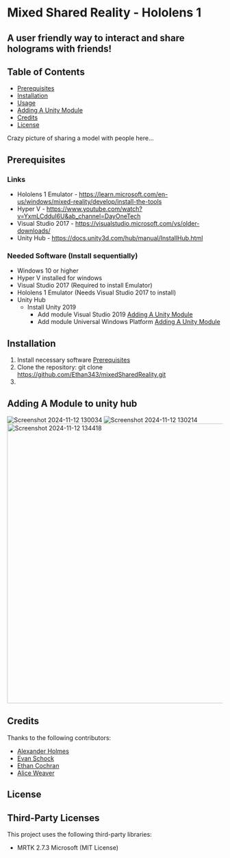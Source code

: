 # Mixed Shared Reality - Hololens 1

## A user friendly way to interact and share holograms with friends!

## Table of Contents
- [Prerequisites](#Prerequisites)
- [Installation](#installation)
- [Usage](#usage)
- [Adding A Unity Module](#Adding-A-Module-to-unity-hub)
- [Credits](#credits)
- [License](#license)



Crazy picture of sharing a model with people here...



## Prerequisites 
### Links
- Hololens 1 Emulator - https://learn.microsoft.com/en-us/windows/mixed-reality/develop/install-the-tools
- Hyper V - https://www.youtube.com/watch?v=YxmLCdduI6U&ab_channel=DayOneTech
- Visual Studio 2017 - https://visualstudio.microsoft.com/vs/older-downloads/
- Unity Hub - https://docs.unity3d.com/hub/manual/InstallHub.html

### Needed Software (Install sequentially)
- Windows 10 or higher
- Hyper V installed for windows
- Visual Studio 2017  (Required to install Emulator)
- Hololens 1 Emulator (Needs Visual Studio 2017 to install)
- Unity Hub
  - Install Unity 2019
    - Add module Visual Studio 2019         [Adding A Unity Module](#Adding-A-Module-to-unity-hub)
    - Add module Universal Windows Platform [Adding A Unity Module](#Adding-A-Module-to-unity-hub)

## Installation
1. Install necessary software [Prerequisites](#Prerequisites)
2. Clone the repository:
  git clone https://github.com/Ethan343/mixedSharedReality.git
3. 


## Adding A Module to unity hub
![Screenshot 2024-11-12 130034](https://github.com/user-attachments/assets/c27f7586-a9a1-4049-8952-4d383608de81)
![Screenshot 2024-11-12 130214](https://github.com/user-attachments/assets/f37fdc1e-c8ac-45bf-8ea3-db02b13c030b)
<img width="652" alt="Screenshot 2024-11-12 134418" src="https://github.com/user-attachments/assets/534c0233-db96-42fc-93de-9260b9c28dfd">


## Credits
Thanks to the following contributors:
- [Alexander Holmes](https://github.com/ahalex73)
- [Evan Schock](https://github.com/jsm1744)
- [Ethan Cochran](https://github.com/Ethan343)
- [Alice Weaver](https://github.com/jcweaver01)



## License

## Third-Party Licenses
This project uses the following third-party libraries:
- MRTK 2.7.3 Microsoft (MIT License)

